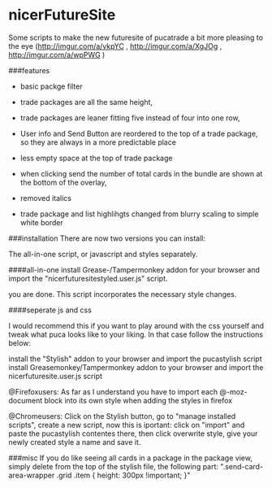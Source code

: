 # nicerFutureSite

Some scripts to make the new futuresite of pucatrade a bit more pleasing to the eye (http://imgur.com/a/vkpYC , http://imgur.com/a/XgJOg , http://imgur.com/a/wpPWG )

###features
- basic packge filter

- trade packages are all the same height,

- trade packages are leaner fitting five instead of four into one row,

- User info and Send Button are reordered to the top of a trade package, so they are always in a more predictable place

- less empty space at the top of trade package

- when clicking send the number of total cards in the bundle are shown at the bottom of the overlay, 

- removed italics 

- trade package and list highlihgts changed from blurry scaling to simple white border

###installation
There are now two versions you can install:

The all-in-one script, or javascript and styles separately.

####all-in-one
install Grease-/Tampermonkey addon for your browser and import the "nicerfuturesitestyled.user.js" script.

you are done. This script incorporates the necessary style changes.

####seperate js and css

I would recommend this if you want to play around with the css yourself and tweak what puca looks like to your liking. In that case follow the instructions below:

install the "Stylish" addon to your browser and import the pucastylish script
install Greasemonkey/Tampermonkey addon to your browser and import the nicerfuturesite.user.js script

@Firefoxusers: As far as I understand you have to import each @-moz-document block into its own style when adding the styles in firefox

@Chromeusers: Click on the Stylish button, go to "manage installed scripts", create a new script, now this is iportant: click on "import" and paste the pucastylish contentes there, then click overwrite style, give your newly created style a name and save it.

###misc
If you do like seeing all cards in a package in the package view, simply delete from the top of the stylish file, the following part:
    ".send-card-area-wrapper .grid .item {
    height: 300px !important;
    }"
